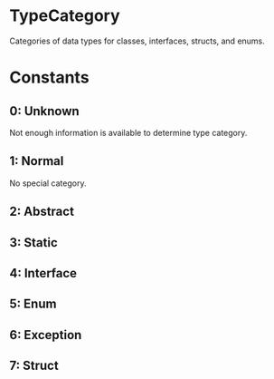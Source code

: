 # TypeCategory

Categories of data types for classes, interfaces, structs, and enums.  

# Constants

## 0: Unknown

Not enough information is available to determine type category.  

## 1: Normal

No special category.  

## 2: Abstract

## 3: Static

## 4: Interface

## 5: Enum

## 6: Exception

## 7: Struct

